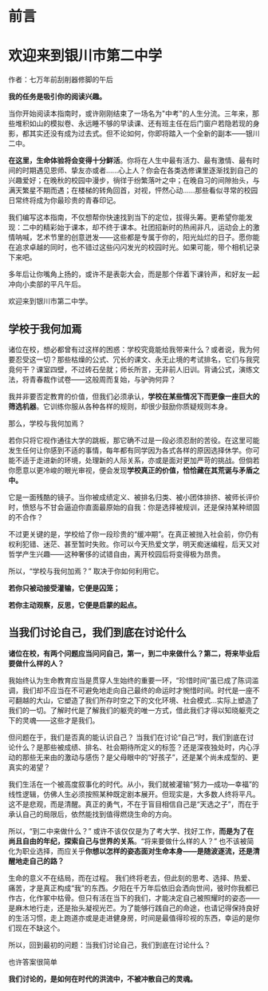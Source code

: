 # 前言

# 欢迎来到银川市第二中学

作者：七万年前刮削器修脚的午后

**我的任务是吸引你的阅读兴趣。**



当你开始阅读本指南时，或许刚刚结束了一场名为"中考"的人生分流。三年来，那些堆积如山的模拟卷、永远睡不够的早读课、还有班主任在后门窗户若隐若现的身影，都其实还没有成为过去式。但不论如何，你即将踏入一个全新的副本——银川二中。

**在这里，生命体验将会变得十分鲜活**。你将在人生中最有活力、最有激情、最有时间的时期遇见恩师、挚友亦或者......心上人？你会在各类选修课里逐渐找到自己的兴趣爱好；在晚秋的校园中漫步，徜徉于纷繁落叶之中；在晚自习的间隙抬头，与满天繁星不期而遇；在楼梯的转角回首，对视，怦然心动......那些看似寻常的校园日常终将成为你最珍贵的青春印记。

我们编写这本指南，不仅想帮你快速找到当下的定位，拔得头筹。更希望你能发现：二中的精彩始于课本，却不终于课本。社团招新时的热闹非凡，运动会上的激情呐喊，艺术节里的创意迸发——这些都是专属于你的，阳光灿烂的日子。愿你能在追求卓越的同时，也不错过这些闪闪发光的校园时光。如果可能，带个相机记录下来吧。

多年后让你嘴角上扬的，或许不是表彰大会，而是那个伴着下课铃声，和好友一起冲向小卖部的平凡午后。

欢迎来到银川市第二中学。

## 学校于我何加焉

诸位在校，想必都曾有过这样的困惑：学校究竟能给我带来什么？或者说，我为何要忍受这一切？那些枯燥的公式、冗长的课文、永无止境的考试排名，它们与我究竟何干？课室四壁，不过砖石垒就；师长所言，无非前人旧训。背诵公式，演练文法，将青春裁作试卷——这般周而复始，与驴驹何异？

我并非要否定教育的价值，但我们必须承认，**学校在某些情况下而更像一座巨大的筛选机器**。它训练你服从各种各样的规则，却很少鼓励你质疑规则本身。

那么，学校与我何加焉？

若你只将它视作通往大学的跳板，那它确不过是一段必须忍耐的苦役。在这里可能发生任何让你感到不适的事情，每年都有同学因为各式各样的原因选择休学。你可能不适于走进新的环境，处理新的人际关系，亦或是面对更加严苛的挑战。但倘若你愿意以更冷峻的眼光审视，便会发现**学校真正的价值，恰恰藏在其荒诞与矛盾之中。**

它是一面残酷的镜子。当你被成绩定义、被排名归类、被小团体排挤、被师长评价时，愤怒与不甘会逼迫你直面最原始的自我：你是选择被规训，还是保持某种顽固的不合作？

不过更关键的是，学校给了你一段珍贵的“缓冲期”。在真正被抛入社会前，你仍有权利犯错、迷茫、甚至暂时失败。你可以今天热爱文学，明天痴迷编程，后天又对哲学产生兴趣——这种奢侈的试错自由，离开校园后将变得极为昂贵。

所以，“学校与我何加焉？” 取决于你如何利用它。

**若你只被动接受灌输，它便是囚笼；**

**若你主动观察，反思，它便是启蒙的起点。**



## 当我们讨论自己，我们到底在讨论什么

**诸位在校，有两个问题应当问问自己，第一，到二中来做什么？第二，将来毕业后要做什么样的人？**

我始终认为生命教育应当是贯穿人生始终的重要一环，“珍惜时间”虽已成了陈词滥调，我们却不应当在不可避免地走向自己最终的命运时才惋惜时间。时代是一座不可翻越的大山，它塑造了我们所存时空之下的文化环境、社会模式...实际上塑造了我们的一切。了解时代是了解我们的躯壳的唯一方式，借此我们才得以知晓躯壳之下的灵魂——这些才是我们。

但问题在于，我们是否真的能认识自己？ 当我们在讨论“自己”时，我们到底在讨论什么？是那些被成绩、排名、社会期待所定义的标签？还是深夜独处时，内心浮动的那些无来由的激动与感伤？是父母眼中的“好孩子”，还是某个尚未成型的、更真实的渴望？

我们生活在一个被高度叙事化的时代。从小，我们就被灌输“努力—成功—幸福”的线性逻辑，仿佛人生必须按照某种既定剧本展开。但现实是，大多数人终将平凡。这不是悲观，而是清醒。真正的勇气，不在于盲目相信自己是“天选之子”，而在于承认自己的局限后，依然能找到值得燃烧生命的方向。

所以，“到二中来做什么？” 或许不该仅仅是为了考大学、找好工作，**而是为了在尚且自由的年纪，探索自己与世界的关系**。“将来要做什么样的人？” 也不该被简化为职业选择，而应关乎**你想以怎样的姿态面对生命本身——是随波逐流，还是清醒地走自己的路？**

生命的意义不在结局，而在过程。 我们终将老去，但此刻的思考、选择、热爱、痛苦，才是真正构成“我”的东西。夕阳在千万年后依旧会洒向世间，彼时你我都已作古，化作冢中枯骨。但只有活在当下的我们，才能决定自己被照耀时的姿态——是麻木地行走，还是抬头凝视光芒。为了能够行践自己的命途，也请记得保持良好的生活习惯，走上跑道亦或是走进健身房，时间是最值得珍视的东西，幸运的是你们现在不缺这个。

所以，回到最初的问题：当我们讨论自己，我们到底在讨论什么？

也许答案很简单

**我们讨论的，是如何在时代的洪流中，不被冲散自己的灵魂。**


